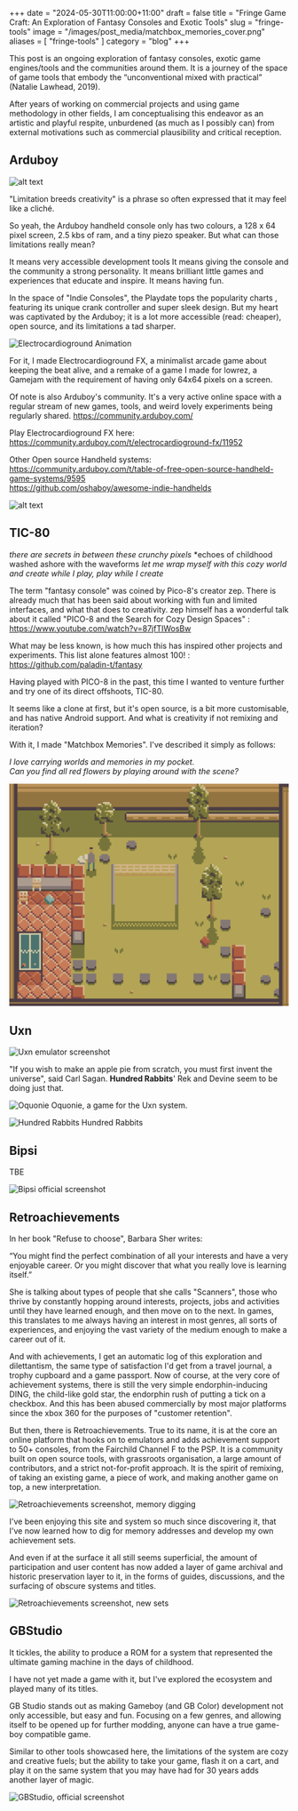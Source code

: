 +++
date = "2024-05-30T11:00:00+11:00"
draft = false
title = "Fringe Game Craft: An Exploration of Fantasy Consoles and Exotic Tools"
slug = "fringe-tools"
image = "/images/post_media/matchbox_memories_cover.png"
aliases = [
	"fringe-tools"
]
category = "blog"
+++


This post is an ongoing exploration of fantasy consoles, exotic game engines/tools and the communities around them. It is a journey of the space of game tools that embody the “unconventional mixed with practical” (Natalie Lawhead, 2019).

After years of working on commercial projects and using game methodology in other fields, I am conceptualising this endeavor as an artistic and playful respite, unburdened (as much as I possibly can) from external motivations such as commercial plausibility and critical reception.

## Arduboy

![alt text](/images/post_media/image.png)

"Limitation breeds creativity" is a phrase so often expressed that it may feel like a cliché.

So yeah, the Arduboy handheld console only has two colours, a 128 x 64 pixel screen, 2.5 kbs of ram, and a tiny piezo speaker. 
But what can those limitations really mean?

It means very accessible development tools
It means giving the console and the community a strong personality.
It means brilliant little games and experiences that educate and inspire.
It means having fun.

In the space of "Indie Consoles",  the Playdate tops the popularity charts , featuring its unique crank controller and super sleek design. But my heart was captivated by the Arduboy; it is a lot more accessible (read: cheaper), open source, and its limitations a tad sharper.

![Electrocardioground Animation](https://www.oddgoo.com/images/thumbnails/ecg-fx-gif.gif)

For it, I made Electrocardioground FX, a minimalist arcade game about keeping the beat alive, and a remake of a game I made for lowrez, a Gamejam with the requirement of having only 64x64 pixels on a screen.

Of note is also Arduboy's community. It's a very active online space with a regular stream of new games, tools, and weird lovely experiments being regularly shared.
https://community.arduboy.com/

Play Electrocardioground FX here: </br>
https://community.arduboy.com/t/electrocardioground-fx/11952

Other Open source Handheld systems: </br>
https://community.arduboy.com/t/table-of-free-open-source-handheld-game-systems/9595 </br>
https://github.com/oshaboy/awesome-indie-handhelds


![alt text](/images/post_media/image-2.png)

## TIC-80

*there are secrets in between these crunchy pixels*
*echoes of childhood washed ashore with the waveforms
*let me wrap myself with this cozy world*
*and create while I play, play while I create*

The term "fantasy console" was coined by Pico-8's creator zep. There is already much that has been said about working with fun and limited interfaces, and what that does to creativity. zep himself has a wonderful talk about it called "PICO-8 and the Search for Cozy Design Spaces" :   https://www.youtube.com/watch?v=87jfTIWosBw

What may be less known, is how much this has inspired other projects and experiments. This list alone features almost 100! :
https://github.com/paladin-t/fantasy

Having played with PICO-8 in the past, this time I wanted to venture further and try one of its direct offshoots, TIC-80.

It seems like a clone at first, but it's open source, is a bit more customisable, and has native Android support. And what is creativity if not remixing and iteration?

With it, I made "Matchbox Memories". I've described it simply as follows:

*I love carrying worlds and memories in my pocket.*  
*Can you find all red flowers by playing around with the scene?*

![Screenshot of Matchbox Memories](../../static/images/post_media/matchbox_memories_cover.png)

## Uxn
![Uxn emulator screenshot](/images/post_media/image-3.png)

"If you wish to make an apple pie from scratch, you must first invent the universe", said Carl Sagan. 
**Hundred Rabbits**' Rek and Devine seem to be doing just that.


![Oquonie](/images/post_media/image-4.png)
Oquonie, a game for the Uxn system.


![Hundred Rabbits](/images/post_media/rabbits2.png)
Hundred Rabbits

## Bipsi

TBE

![Bipsi official screenshot](https://kool.tools/blog/media/bipsi-005.png)


## Retroachievements

In her book "Refuse to choose", Barbara Sher writes:

“You might find the perfect combination of all your interests and have a very enjoyable career. Or you might discover that what you really love is learning itself.”

She is talking about types of people that she calls "Scanners", those who thrive by constantly hopping around interests, projects, jobs and activities until they have learned enough, and then move on to the next. In games, this translates to me always having an interest in most genres, all sorts of experiences, and enjoying the vast variety of the medium enough to make a career out of it.

And with achievements, I get an automatic log of this exploration and dilettantism, the same type of satisfaction I'd get from a travel journal, a trophy cupboard and a game passport.
Now of course, at the very core of achievement systems, there is still the very simple endorphin-inducing DING, the child-like gold star, the endorphin rush of putting a tick on a checkbox. And this has been abused commercially by most major platforms since the xbox 360 for the purposes of "customer retention".

But then, there is Retroachievements.
True to its name, it is at the core an online platform that hooks on to emulators and adds achievement support to 50+ consoles, from the Fairchild Channel F to the PSP. 
It is a community built on open source tools, with grassroots organisation, a large amount of contributors, and a strict not-for-profit approach. It is the spirit of remixing, of taking an existing game, a piece of work, and making another game on top, a new interpretation. 

![Retroachievements screenshot, memory digging](/images/post_media/image-5.png)

I've been enjoying this site and system so much since discovering it, that I've now learned how to dig for memory addresses and develop my own achievement sets.

And even if at the surface it all still seems superficial, the amount of participation and user content has now added a layer of game archival and historic preservation layer to it, in the forms of guides, discussions, and the surfacing of obscure systems and titles.

![Retroachievements screenshot, new sets](/images/post_media/image-6.png)


## GBStudio

It tickles, the ability to produce a ROM for a system that represented the ultimate gaming machine in the days of childhood. 

I have not yet made a game with it, but I've explored the ecosystem and played many of its titles.

GB Studio stands out as making Gameboy (and GB Color) development not only accessible, but easy and fun. Focusing on a few genres, and allowing itself to be opened up for further modding, anyone can have a true game-boy compatible game.

Similar to other tools showcased here, the limitations of the system are cozy and creative fuels; but the ability to take your game, flash it on a cart, and play it on the same system that you may have had for 30 years adds another layer of magic.

![GBStudio, official screenshot](https://www.gbstudio.dev/img/home/screenshot_win_1_v3.png)



